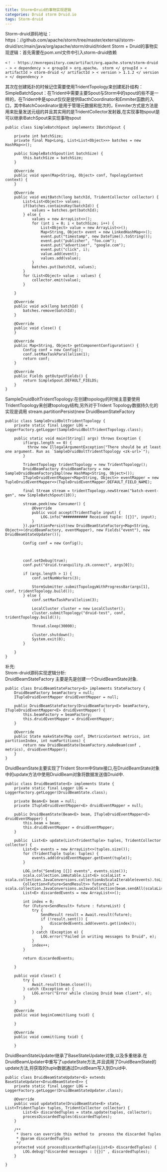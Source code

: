 ```yaml
---
title: Storm+Druid的事物实现逻辑
categories: Druid storm Druid.io
tags: Storm-druid
---
```

Storm-druid源码地址：https：//github.com/apache/storm/tree/master/external/storm-
druid/src/main/java/org/apache/storm/druid/trident Storm +
Druid的事物实现逻辑：首先需要在pom.xml文件中引入storm-druid依赖

    
    
    <！ - https://mvnrepository.com/artifact/org.apache.storm/storm-druid - > < dependency > < groupId > org.apache。 storm </ groupId > < artifactId > storm-druid </ artifactId > < version > 1.1.2 </ version > </ dependency >

其次在创建拓扑的时候记住需要使用TridentTopology来创建拓扑结构：  
SimpleBatchSpout：在Trident中需要主要Spout与Storm中的spout的些不是一样的，在Trident中是spout仅仅是提供BacthCoordinator和Emmiter函数的入口，其中BatchCoordinator是用于管理元数据和批次的，Emmiter方式是方法是用来批量发送元组的并且其实用的是TridentCollector发射器,在实现事物spout是可以继承IBatchSpout来实现事物spout

    
    
    public class SimpleBatchSpout implements IBatchSpout {
    
        private int batchSize;
        private final Map<Long, List<List<Object>>> batches = new HashMap<>();
    
        public SimpleBatchSpout(int batchSize) {
            this.batchSize = batchSize;
        }
    
        @Override
        public void open(Map<String, Object> conf, TopologyContext context) {
        }
    
        @Override
        public void emitBatch(long batchId, TridentCollector collector) {
            List<List<Object>> values;
            if(batches.containsKey(batchId)) {
                values = batches.get(batchId);
            } else {
                values = new ArrayList<>();
                for (int i = 0; i < batchSize; i++) {
                    List<Object> value = new ArrayList<>();
                    Map<String, Object> event = new LinkedHashMap<>();
                    event.put("timestamp", new DateTime().toString());
                    event.put("publisher", "foo.com");
                    event.put("advertiser", "google.com");
                    event.put("click", i);
                    value.add(event);
                    values.add(value);
                }
                batches.put(batchId, values);
            }
            for (List<Object> value : values) {
                collector.emit(value);
            }
    
        }
    
        @Override
        public void ack(long batchId) {
            batches.remove(batchId);
        }
    
        @Override
        public void close() {
        }
    
        @Override
        public Map<String, Object> getComponentConfiguration() {
            Config conf = new Config();
            conf.setMaxTaskParallelism(1);
            return conf;
        }
    
        @Override
        public Fields getOutputFields() {
            return SimpleSpout.DEFAULT_FIELDS;
        }
    }

SampleDruidBoltTridentTopology:在创建topology的时候主意要使用TridentTopology来创建topology结构,另外对于Trident
Topology数据持久化的实现是调用 stream.partitionPersist(new DruidBeamStateFactory

    
    
    public class SampleDruidBoltTridentTopology {
        private static final Logger LOG = LoggerFactory.getLogger(SampleDruidBoltTridentTopology.class);
    
        public static void main(String[] args) throws Exception {
            if(args.length == 0) {
              throw new IllegalArgumentException("There should be at least one argument. Run as `SampleDruidBoltTridentTopology <zk-url>`");
            }
    
            TridentTopology tridentTopology = new TridentTopology();
            DruidBeamFactory druidBeamFactory = new SampleDruidBeamFactoryImpl(new HashMap<String, Object>());
            ITupleDruidEventMapper<Map<String, Object>> eventMapper = new TupleDruidEventMapper<>(TupleDruidEventMapper.DEFAULT_FIELD_NAME);
    
            final Stream stream = tridentTopology.newStream("batch-event-gen", new SimpleBatchSpout(10));
    
            stream.peek(new Consumer() {
                @Override
                public void accept(TridentTuple input) {
                    LOG.info("########### Received tuple: [{}]", input);
                }
            }).partitionPersist(new DruidBeamStateFactory<Map<String, Object>>(druidBeamFactory, eventMapper), new Fields("event"), new DruidBeamStateUpdater());
    
            Config conf = new Config();
    
    
    
            conf.setDebug(true);
            conf.put("druid.tranquility.zk.connect", args[0]);
    
            if (args.length > 1) {
                conf.setNumWorkers(3);
    
                StormSubmitter.submitTopologyWithProgressBar(args[1], conf, tridentTopology.build());
            } else {
                conf.setMaxTaskParallelism(3);
    
                LocalCluster cluster = new LocalCluster();
                cluster.submitTopology("druid-test", conf, tridentTopology.build());
    
                Thread.sleep(30000);
    
                cluster.shutdown();
                System.exit(0);
            }
    
        }
    }

补充:  
Strom-druid源码实现逻辑分析:  
DruidBeamStateFactory 主要是先是创建一个DruidBeamState对象.

    
    
    public class DruidBeamStateFactory<E> implements StateFactory {
        DruidBeamFactory beamFactory = null;
        ITupleDruidEventMapper druidEventMapper = null;
    
        public DruidBeamStateFactory(DruidBeamFactory<E> beamFactory,  ITupleDruidEventMapper<E> druidEventMapper) {
            this.beamFactory = beamFactory;
            this.druidEventMapper = druidEventMapper;
        }
    
        @Override
        public State makeState(Map conf, IMetricsContext metrics, int partitionIndex, int numPartitions) {
            return new DruidBeamState(beamFactory.makeBeam(conf , metrics), druidEventMapper);
        }
    }

DruidBeamState主要实现了Trident
Storm中State接口,在DruidBeamState对象中的update方法中使用DruidBeam对象将数据发送值Druid中.

    
    
    public class DruidBeamState<E> implements State {
        private static final Logger LOG = LoggerFactory.getLogger(DruidBeamState.class);
    
        private Beam<E> beam = null;
        private ITupleDruidEventMapper<E> druidEventMapper = null;
    
        public DruidBeamState(Beam<E> beam, ITupleDruidEventMapper<E> druidEventMapper) {
            this.beam = beam;
            this.druidEventMapper = druidEventMapper;
        }
    
        public  List<E> update(List<TridentTuple> tuples, TridentCollector collector) {
            List<E> events = new ArrayList<>(tuples.size());
            for (TridentTuple tuple: tuples) {
                events.add(druidEventMapper.getEvent(tuple));
            }
    
            LOG.info("Sending [{}] events", events.size());
            scala.collection.immutable.List<E> scalaList = scala.collection.JavaConversions.collectionAsScalaIterable(events).toList();
            Collection<Future<SendResult>> futureList = scala.collection.JavaConversions.asJavaCollection(beam.sendAll(scalaList));
            List<E> discardedEvents = new ArrayList<>();
    
            int index = 0;
            for (Future<SendResult> future : futureList) {
                try {
                    SendResult result = Await.result(future);
                    if (!result.sent()) {
                        discardedEvents.add(events.get(index));
                    }
                } catch (Exception e) {
                    LOG.error("Failed in writing messages to Druid", e);
                }
                index++;
            }
    
            return discardedEvents;
    
        }
    
        public void close() {
            try {
                Await.result(beam.close());
            } catch (Exception e) {
                LOG.error("Error while closing Druid beam client", e);
            }
        }
    
        @Override
        public void beginCommit(Long txid) {
    
        }
    
        @Override
        public void commit(Long txid) {
    
        }

DruidBeamStateUpdater继承了BaseStateUpdater对象,以及多重继承.在DruidBeamUpdater中重写了updateState方法,并且调用了DruidBeamState的update方法,将获取的tuple数据通过DruidBeam写入到Druid中.

    
    
    public class DruidBeamStateUpdater<E> extends BaseStateUpdater<DruidBeamState<E>> {
        private static final Logger LOG = LoggerFactory.getLogger(DruidBeamStateUpdater.class);
    
        @Override
        public void updateState(DruidBeamState<E> state, List<TridentTuple> tuples, TridentCollector collector) {
            List<E> discardedTuples = state.update(tuples, collector);
            processDiscardedTuples(discardedTuples);
        }
    
        /**
         * Users can override this method to  process the discarded Tuples
         * @param discardedTuples
         */
        protected void processDiscardedTuples(List<E> discardedTuples) {
            LOG.debug("discarded messages : [{}]" , discardedTuples);
        }
    
    }

